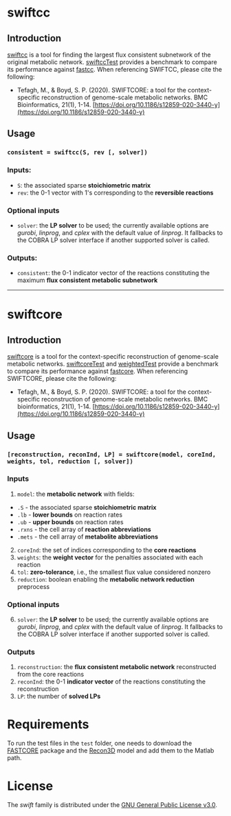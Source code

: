 # swiftcc

## Introduction
[swiftcc](https://github.com/mtefagh/swiftcore/blob/master/src/swiftcc.m) is a tool for finding the largest flux consistent subnetwork of the original metabolic network. [swiftccTest](https://github.com/mtefagh/swiftcore/blob/master/test/swiftccTest.m) provides a benchmark to compare its performance against [fastcc](https://wwwen.uni.lu/research/fstc/life_sciences_research_unit/research_areas/systems_biology/software). When referencing SWIFTCC, please cite the following:
- Tefagh, M., & Boyd, S. P. (2020). SWIFTCORE: a tool for the context-specific reconstruction of genome-scale metabolic networks. BMC Bioinformatics, 21(1), 1-14. [https://doi.org/10.1186/s12859-020-3440-y](https://doi.org/10.1186/s12859-020-3440-y)

## Usage
### `consistent = swiftcc(S, rev [, solver])`

### Inputs:
* `S`: the associated sparse **stoichiometric matrix**
* `rev`: the 0-1 vector with 1's corresponding to the **reversible reactions**

### Optional inputs
* `solver`: the **LP solver** to be used; the currently available options are _gurobi_, _linprog_, and _cplex_ with the default value of _linprog_. It fallbacks to the COBRA LP solver interface if another supported solver is called.

### Outputs:
* `consistent`: the 0-1 indicator vector of the reactions constituting the maximum **flux consistent metabolic subnetwork**

***

# swiftcore

## Introduction
[swiftcore](https://github.com/mtefagh/swiftcore/blob/master/src/swiftcore.m) is a tool for the context-specific reconstruction of genome-scale metabolic networks. [swiftcoreTest](https://github.com/mtefagh/swiftcore/blob/master/test/swiftcoreTest.m) and [weightedTest](https://github.com/mtefagh/swiftcore/blob/master/test/weightedTest.m) provide a benchmark to compare its performance against [fastcore](https://wwwen.uni.lu/research/fstc/life_sciences_research_unit/research_areas/systems_biology/software). When referencing SWIFTCORE, please cite the following:
- Tefagh, M., & Boyd, S. P. (2020). SWIFTCORE: a tool for the context-specific reconstruction of genome-scale metabolic networks. BMC bioinformatics, 21(1), 1-14. [https://doi.org/10.1186/s12859-020-3440-y](https://doi.org/10.1186/s12859-020-3440-y)

## Usage
### `[reconstruction, reconInd, LP] = swiftcore(model, coreInd, weights, tol, reduction [, solver])`

### Inputs
1. `model`: the **metabolic network** with fields:
* `.S` - the associated sparse **stoichiometric matrix**
* `.lb` - **lower bounds** on reaction rates
* `.ub` - **upper bounds** on reaction rates
* `.rxns` - the cell array of **reaction abbreviations**
* `.mets` - the cell array of **metabolite abbreviations**
2. `coreInd`: the set of indices corresponding to the **core reactions**
3. `weights`: the **weight vector** for the penalties associated with each reaction
4. `tol`: **zero-tolerance**, i.e., the smallest flux value considered nonzero
5. `reduction`: boolean enabling the **metabolic network reduction** preprocess

### Optional inputs
6. `solver`: the **LP solver** to be used; the currently available options are _gurobi_, _linprog_, and _cplex_ with the default value of _linprog_. It fallbacks to the COBRA LP solver interface if another supported solver is called.

### Outputs
1. `reconstruction`: the **flux consistent metabolic network** reconstructed from the core reactions
2. `reconInd`: the 0-1 **indicator vector** of the reactions constituting the reconstruction
3. `LP`: the number of **solved LPs**

# Requirements
To run the test files in the `test` folder, one needs to download the [FASTCORE](http://wwwen.uni.lu/recherche/fstc/life_sciences_research_unit/research_areas/systems_biology/software) package and the [Recon3D](https://www.vmh.life/files/reconstructions/Recon/3D.01/Recon3D_301.zip) model and add them to the Matlab path.

# License
The *swift* family is distributed under the [GNU General Public License v3.0](http://www.gnu.org/copyleft/gpl.html).
